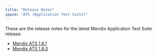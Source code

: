 ```yaml
---
title: "Release Notes"
space: "ATS (Application Test Suite)"
---
```


These are the release notes for the latest Mendix Application Test Suite release:

* [Mendix ATS 1.8.1](Release+Notes+1+8+1)
* [Mendix ATS 1.8.0](Release+Notes+1+8+0)
